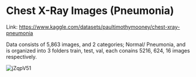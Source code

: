# Chest X-Ray Images (Pneumonia)

Link: https://www.kaggle.com/datasets/paultimothymooney/chest-xray-pneumonia

Data consists of 5,863 images, and 2 categories; Normal/ Pneumonia, and is organized into 3 folders train, test, val, each conains 5216, 624, 16 images respectively.

![jZqpV51](https://user-images.githubusercontent.com/62629426/221440766-7a0744b0-5b9b-4a43-a6a8-2f2e254db878.png)

